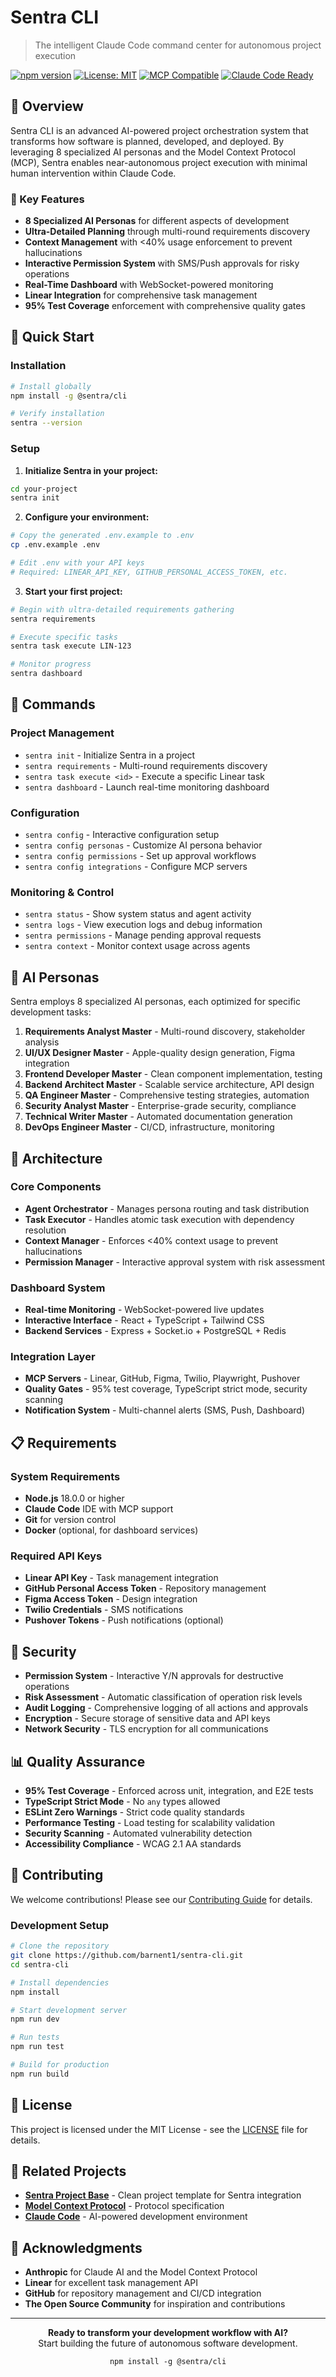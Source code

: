 # Sentra CLI

> The intelligent Claude Code command center for autonomous project execution

[![npm version](https://badge.fury.io/js/@sentra%2Fcli.svg)](https://badge.fury.io/js/@sentra%2Fcli)
[![License: MIT](https://img.shields.io/badge/License-MIT-yellow.svg)](https://opensource.org/licenses/MIT)
[![MCP Compatible](https://img.shields.io/badge/MCP-Compatible-green.svg)](https://modelcontextprotocol.io)
[![Claude Code Ready](https://img.shields.io/badge/Claude_Code-Ready-blue.svg)](https://claude.ai/code)

## 🌟 Overview

Sentra CLI is an advanced AI-powered project orchestration system that transforms how software is planned, developed, and deployed. By leveraging 8 specialized AI personas and the Model Context Protocol (MCP), Sentra enables near-autonomous project execution with minimal human intervention within Claude Code.

### 🎯 Key Features

- **8 Specialized AI Personas** for different aspects of development
- **Ultra-Detailed Planning** through multi-round requirements discovery
- **Context Management** with <40% usage enforcement to prevent hallucinations
- **Interactive Permission System** with SMS/Push approvals for risky operations
- **Real-Time Dashboard** with WebSocket-powered monitoring
- **Linear Integration** for comprehensive task management
- **95% Test Coverage** enforcement with comprehensive quality gates

## 🚀 Quick Start

### Installation

```bash
# Install globally
npm install -g @sentra/cli

# Verify installation
sentra --version
```

### Setup

1. **Initialize Sentra in your project:**
```bash
cd your-project
sentra init
```

2. **Configure your environment:**
```bash
# Copy the generated .env.example to .env
cp .env.example .env

# Edit .env with your API keys
# Required: LINEAR_API_KEY, GITHUB_PERSONAL_ACCESS_TOKEN, etc.
```

3. **Start your first project:**
```bash
# Begin with ultra-detailed requirements gathering
sentra requirements

# Execute specific tasks
sentra task execute LIN-123

# Monitor progress
sentra dashboard
```

## 📖 Commands

### Project Management
- `sentra init` - Initialize Sentra in a project
- `sentra requirements` - Multi-round requirements discovery
- `sentra task execute <id>` - Execute a specific Linear task
- `sentra dashboard` - Launch real-time monitoring dashboard

### Configuration
- `sentra config` - Interactive configuration setup
- `sentra config personas` - Customize AI persona behavior
- `sentra config permissions` - Set up approval workflows
- `sentra config integrations` - Configure MCP servers

### Monitoring & Control
- `sentra status` - Show system status and agent activity
- `sentra logs` - View execution logs and debug information
- `sentra permissions` - Manage pending approval requests
- `sentra context` - Monitor context usage across agents

## 🤖 AI Personas

Sentra employs 8 specialized AI personas, each optimized for specific development tasks:

1. **Requirements Analyst Master** - Multi-round discovery, stakeholder analysis
2. **UI/UX Designer Master** - Apple-quality design generation, Figma integration
3. **Frontend Developer Master** - Clean component implementation, testing
4. **Backend Architect Master** - Scalable service architecture, API design
5. **QA Engineer Master** - Comprehensive testing strategies, automation
6. **Security Analyst Master** - Enterprise-grade security, compliance
7. **Technical Writer Master** - Automated documentation generation
8. **DevOps Engineer Master** - CI/CD, infrastructure, monitoring

## 🔧 Architecture

### Core Components
- **Agent Orchestrator** - Manages persona routing and task distribution
- **Task Executor** - Handles atomic task execution with dependency resolution
- **Context Manager** - Enforces <40% context usage to prevent hallucinations
- **Permission Manager** - Interactive approval system with risk assessment

### Dashboard System
- **Real-time Monitoring** - WebSocket-powered live updates
- **Interactive Interface** - React + TypeScript + Tailwind CSS
- **Backend Services** - Express + Socket.io + PostgreSQL + Redis

### Integration Layer
- **MCP Servers** - Linear, GitHub, Figma, Twilio, Playwright, Pushover
- **Quality Gates** - 95% test coverage, TypeScript strict mode, security scanning
- **Notification System** - Multi-channel alerts (SMS, Push, Dashboard)

## 📋 Requirements

### System Requirements
- **Node.js** 18.0.0 or higher
- **Claude Code** IDE with MCP support
- **Git** for version control
- **Docker** (optional, for dashboard services)

### Required API Keys
- **Linear API Key** - Task management integration
- **GitHub Personal Access Token** - Repository management
- **Figma Access Token** - Design integration
- **Twilio Credentials** - SMS notifications
- **Pushover Tokens** - Push notifications (optional)

## 🔐 Security

- **Permission System** - Interactive Y/N approvals for destructive operations
- **Risk Assessment** - Automatic classification of operation risk levels
- **Audit Logging** - Comprehensive logging of all actions and approvals
- **Encryption** - Secure storage of sensitive data and API keys
- **Network Security** - TLS encryption for all communications

## 📊 Quality Assurance

- **95% Test Coverage** - Enforced across unit, integration, and E2E tests
- **TypeScript Strict Mode** - No `any` types allowed
- **ESLint Zero Warnings** - Strict code quality standards
- **Performance Testing** - Load testing for scalability validation
- **Security Scanning** - Automated vulnerability detection
- **Accessibility Compliance** - WCAG 2.1 AA standards

## 🤝 Contributing

We welcome contributions! Please see our [Contributing Guide](CONTRIBUTING.md) for details.

### Development Setup

```bash
# Clone the repository
git clone https://github.com/barnent1/sentra-cli.git
cd sentra-cli

# Install dependencies
npm install

# Start development server
npm run dev

# Run tests
npm run test

# Build for production
npm run build
```

## 📄 License

This project is licensed under the MIT License - see the [LICENSE](LICENSE) file for details.

## 🔗 Related Projects

- **[Sentra Project Base](https://github.com/barnent1/Sentra)** - Clean project template for Sentra integration
- **[Model Context Protocol](https://modelcontextprotocol.io)** - Protocol specification
- **[Claude Code](https://claude.ai/code)** - AI-powered development environment

## 🙏 Acknowledgments

- **Anthropic** for Claude AI and the Model Context Protocol
- **Linear** for excellent task management API
- **GitHub** for repository management and CI/CD integration
- **The Open Source Community** for inspiration and contributions

---

<p align="center">
  <strong>Ready to transform your development workflow with AI?</strong><br>
  Start building the future of autonomous software development.
</p>

<p align="center">
  <code>npm install -g @sentra/cli</code>
</p>